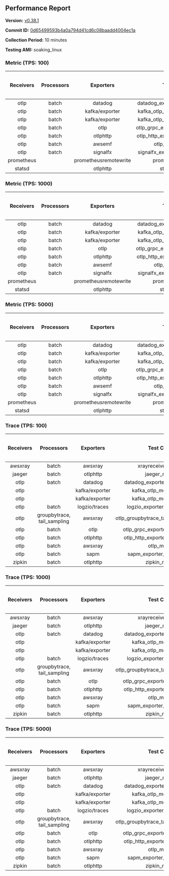 ## Performance Report

**Version:** [v0.38.1](https://github.com/aws-observability/aws-otel-collector/releases/tag/v0.38.1)

**Commit ID:** [0d65499593b4a0a794d41cd6c08baadd4004ec1a](https://github.com/aws-observability/aws-otel-collector/commit/0d65499593b4a0a794d41cd6c08baadd4004ec1a)

**Collection Period:** 10 minutes

**Testing AMI:** soaking_linux


### Metric (TPS: 100)
| Receivers | Processors | Exporters | Test Case | Data Type | Instance Type | Avg CPU Usage (Percent) | Avg Memory Usage (Megabytes) | Max CPU Usage (Percent) | Max Memory Usage (Megabytes) |
|:---------:|:----------:|:---------:|:---------:|:---------:|:-------------:|:-----------------------:|:----------------------------:|:-----------------------:|:----------------------------:|
| otlp | batch | datadog | datadog_exporter_metric_mock | otlp | m5.2xlarge | 0.49 | 96.75 | 0.60 | 97.91 |
| otlp | batch | kafka/exporter | kafka_otlp_metric_mock_2_8_1 | otlp | m5.2xlarge | 0.19 | 93.76 | 0.30 | 94.42 |
| otlp | batch | kafka/exporter | kafka_otlp_metric_mock_3_2_0 | otlp | m5.2xlarge | 11.04 | 112.15 | 11.90 | 116.47 |
| otlp | batch | otlp | otlp_grpc_exporter_metric_mock | otlp | m5.2xlarge | 0.18 | 89.99 | 0.40 | 91.04 |
| otlp | batch | otlphttp | otlp_http_exporter_metric_mock | otlp | m5.2xlarge | 0.20 | 96.83 | 0.50 | 99.43 |
| otlp | batch | awsemf | otlp_metric_mock | otlp | m5.2xlarge | 0.39 | 93.12 | 0.50 | 94.39 |
| otlp | batch | signalfx | signalfx_exporter_metric_mock | otlp | m5.2xlarge | 0.24 | 97.41 | 0.50 | 99.12 |
| prometheus |  | prometheusremotewrite | prometheus_mock | prometheus | m5.2xlarge | 0.08 | 91.51 | 0.40 | 93.00 |
| statsd |  | otlphttp | statsd_mock | statsd | m5.2xlarge | 0.01 | 78.27 | 0.10 | 79.63 |

### Metric (TPS: 1000)
| Receivers | Processors | Exporters | Test Case | Data Type | Instance Type | Avg CPU Usage (Percent) | Avg Memory Usage (Megabytes) | Max CPU Usage (Percent) | Max Memory Usage (Megabytes) |
|:---------:|:----------:|:---------:|:---------:|:---------:|:-------------:|:-----------------------:|:----------------------------:|:-----------------------:|:----------------------------:|
| otlp | batch | datadog | datadog_exporter_metric_mock | otlp | m5.2xlarge | 2.12 | 99.50 | 2.20 | 101.14 |
| otlp | batch | kafka/exporter | kafka_otlp_metric_mock_2_8_1 | otlp | m5.2xlarge | 2.61 | 99.91 | 2.80 | 101.71 |
| otlp | batch | kafka/exporter | kafka_otlp_metric_mock_3_2_0 | otlp | m5.2xlarge | 0.49 | 97.64 | 0.70 | 98.62 |
| otlp | batch | otlp | otlp_grpc_exporter_metric_mock | otlp | m5.2xlarge | 0.43 | 91.54 | 0.60 | 102.47 |
| otlp | batch | otlphttp | otlp_http_exporter_metric_mock | otlp | m5.2xlarge | 0.55 | 97.55 | 0.70 | 100.48 |
| otlp | batch | awsemf | otlp_metric_mock | otlp | m5.2xlarge | 1.73 | 94.98 | 1.90 | 95.87 |
| otlp | batch | signalfx | signalfx_exporter_metric_mock | otlp | m5.2xlarge | 0.88 | 97.86 | 1.00 | 100.16 |
| prometheus |  | prometheusremotewrite | prometheus_mock | prometheus | m5.2xlarge | 0.80 | 115.70 | 1.30 | 125.03 |
| statsd |  | otlphttp | statsd_mock | statsd | m5.2xlarge | 0.01 | 76.27 | 0.10 | 77.40 |

### Metric (TPS: 5000)
| Receivers | Processors | Exporters | Test Case | Data Type | Instance Type | Avg CPU Usage (Percent) | Avg Memory Usage (Megabytes) | Max CPU Usage (Percent) | Max Memory Usage (Megabytes) |
|:---------:|:----------:|:---------:|:---------:|:---------:|:-------------:|:-----------------------:|:----------------------------:|:-----------------------:|:----------------------------:|
| otlp | batch | datadog | datadog_exporter_metric_mock | otlp | m5.2xlarge | 10.39 | 118.55 | 11.10 | 124.10 |
| otlp | batch | kafka/exporter | kafka_otlp_metric_mock_2_8_1 | otlp | m5.2xlarge | 10.57 | 113.72 | 11.00 | 117.24 |
| otlp | batch | kafka/exporter | kafka_otlp_metric_mock_3_2_0 | otlp | m5.2xlarge | 1.84 | 100.37 | 2.10 | 103.53 |
| otlp | batch | otlp | otlp_grpc_exporter_metric_mock | otlp | m5.2xlarge | 1.44 | 97.69 | 1.70 | 99.27 |
| otlp | batch | otlphttp | otlp_http_exporter_metric_mock | otlp | m5.2xlarge | 2.02 | 100.11 | 2.30 | 102.94 |
| otlp | batch | awsemf | otlp_metric_mock | otlp | m5.2xlarge | 8.45 | 107.02 | 9.20 | 109.36 |
| otlp | batch | signalfx | signalfx_exporter_metric_mock | otlp | m5.2xlarge | 4.10 | 100.32 | 4.40 | 104.33 |
| prometheus |  | prometheusremotewrite | prometheus_mock | prometheus | m5.2xlarge | 4.70 | 223.88 | 7.80 | 254.28 |
| statsd |  | otlphttp | statsd_mock | statsd | m5.2xlarge | 0.01 | 76.45 | 0.10 | 76.53 |

### Trace (TPS: 100)
| Receivers | Processors | Exporters | Test Case | Data Type | Instance Type | Avg CPU Usage (Percent) | Avg Memory Usage (Megabytes) | Max CPU Usage (Percent) | Max Memory Usage (Megabytes) |
|:---------:|:----------:|:---------:|:---------:|:---------:|:-------------:|:-----------------------:|:----------------------------:|:-----------------------:|:----------------------------:|
| awsxray | batch | awsxray | xrayreceiver_mock | xray | m5.2xlarge | 4.18 | 90.09 | 4.60 | 91.31 |
| jaeger | batch | otlphttp | jaeger_mock | jaeger | m5.2xlarge | 0.04 | 77.15 | 0.20 | 78.28 |
| otlp | batch | datadog | datadog_exporter_trace_mock | otlp | m5.2xlarge | 0.05 | 79.75 | 0.20 | 80.74 |
| otlp |  | kafka/exporter | kafka_otlp_mock_2_8_1 | otlp | m5.2xlarge | 0.05 | 83.03 | 0.20 | 84.84 |
| otlp |  | kafka/exporter | kafka_otlp_mock_3_2_0 | otlp | m5.2xlarge | 0.06 | 82.31 | 0.20 | 83.16 |
| otlp | batch | logzio/traces | logzio_exporter_trace_mock | otlp | m5.2xlarge | 0.04 | 78.67 | 0.20 | 80.33 |
| otlp | groupbytrace, tail_sampling | awsxray | otlp_groupbytrace_tailsampling_mock | otlp | m5.2xlarge | 0.03 | 77.41 | 0.10 | 77.68 |
| otlp | batch | otlp | otlp_grpc_exporter_trace_mock | otlp | m5.2xlarge | 0.04 | 80.46 | 0.20 | 81.22 |
| otlp | batch | otlphttp | otlp_http_exporter_trace_mock | otlp | m5.2xlarge | 0.04 | 78.11 | 0.20 | 79.16 |
| otlp | batch | awsxray | otlp_mock | otlp | m5.2xlarge | 0.04 | 78.21 | 0.20 | 78.99 |
| otlp | batch | sapm | sapm_exporter_trace_mock | otlp | m5.2xlarge | 0.03 | 77.01 | 0.10 | 78.05 |
| zipkin | batch | otlphttp | zipkin_mock | zipkin | m5.2xlarge | 0.03 | 76.64 | 0.10 | 77.58 |

### Trace (TPS: 1000)
| Receivers | Processors | Exporters | Test Case | Data Type | Instance Type | Avg CPU Usage (Percent) | Avg Memory Usage (Megabytes) | Max CPU Usage (Percent) | Max Memory Usage (Megabytes) |
|:---------:|:----------:|:---------:|:---------:|:---------:|:-------------:|:-----------------------:|:----------------------------:|:-----------------------:|:----------------------------:|
| awsxray | batch | awsxray | xrayreceiver_mock | xray | m5.2xlarge | 18.26 | 95.82 | 18.70 | 97.38 |
| jaeger | batch | otlphttp | jaeger_mock | jaeger | m5.2xlarge | 0.05 | 76.20 | 0.20 | 76.35 |
| otlp | batch | datadog | datadog_exporter_trace_mock | otlp | m5.2xlarge | 0.05 | 79.51 | 0.20 | 79.82 |
| otlp |  | kafka/exporter | kafka_otlp_mock_2_8_1 | otlp | m5.2xlarge | 0.17 | 83.22 | 0.30 | 84.35 |
| otlp |  | kafka/exporter | kafka_otlp_mock_3_2_0 | otlp | m5.2xlarge | 0.05 | 81.76 | 0.20 | 83.80 |
| otlp | batch | logzio/traces | logzio_exporter_trace_mock | otlp | m5.2xlarge | 0.04 | 77.13 | 0.10 | 78.48 |
| otlp | groupbytrace, tail_sampling | awsxray | otlp_groupbytrace_tailsampling_mock | otlp | m5.2xlarge | 0.03 | 78.13 | 0.10 | 78.31 |
| otlp | batch | otlp | otlp_grpc_exporter_trace_mock | otlp | m5.2xlarge | 0.04 | 79.00 | 0.20 | 79.40 |
| otlp | batch | otlphttp | otlp_http_exporter_trace_mock | otlp | m5.2xlarge | 0.03 | 77.89 | 0.20 | 78.88 |
| otlp | batch | awsxray | otlp_mock | otlp | m5.2xlarge | 0.05 | 76.58 | 0.20 | 77.96 |
| otlp | batch | sapm | sapm_exporter_trace_mock | otlp | m5.2xlarge | 0.04 | 77.99 | 0.20 | 78.76 |
| zipkin | batch | otlphttp | zipkin_mock | zipkin | m5.2xlarge | 0.04 | 77.35 | 0.10 | 78.73 |

### Trace (TPS: 5000)
| Receivers | Processors | Exporters | Test Case | Data Type | Instance Type | Avg CPU Usage (Percent) | Avg Memory Usage (Megabytes) | Max CPU Usage (Percent) | Max Memory Usage (Megabytes) |
|:---------:|:----------:|:---------:|:---------:|:---------:|:-------------:|:-----------------------:|:----------------------------:|:-----------------------:|:----------------------------:|
| awsxray | batch | awsxray | xrayreceiver_mock | xray | m5.2xlarge | 26.20 | 109.14 | 27.30 | 112.95 |
| jaeger | batch | otlphttp | jaeger_mock | jaeger | m5.2xlarge | 0.05 | 77.07 | 0.20 | 78.42 |
| otlp | batch | datadog | datadog_exporter_trace_mock | otlp | m5.2xlarge | 0.05 | 80.10 | 0.20 | 81.01 |
| otlp |  | kafka/exporter | kafka_otlp_mock_2_8_1 | otlp | m5.2xlarge | 0.06 | 82.96 | 0.20 | 83.61 |
| otlp |  | kafka/exporter | kafka_otlp_mock_3_2_0 | otlp | m5.2xlarge | 0.17 | 84.01 | 0.30 | 85.48 |
| otlp | batch | logzio/traces | logzio_exporter_trace_mock | otlp | m5.2xlarge | 0.04 | 77.35 | 0.20 | 79.09 |
| otlp | groupbytrace, tail_sampling | awsxray | otlp_groupbytrace_tailsampling_mock | otlp | m5.2xlarge | 0.03 | 77.64 | 0.20 | 78.38 |
| otlp | batch | otlp | otlp_grpc_exporter_trace_mock | otlp | m5.2xlarge | 0.04 | 78.13 | 0.10 | 78.32 |
| otlp | batch | otlphttp | otlp_http_exporter_trace_mock | otlp | m5.2xlarge | 0.03 | 77.64 | 0.20 | 78.76 |
| otlp | batch | awsxray | otlp_mock | otlp | m5.2xlarge | 0.03 | 77.11 | 0.10 | 77.87 |
| otlp | batch | sapm | sapm_exporter_trace_mock | otlp | m5.2xlarge | 0.04 | 76.38 | 0.20 | 78.30 |
| zipkin | batch | otlphttp | zipkin_mock | zipkin | m5.2xlarge | 0.04 | 78.82 | 0.20 | 79.76 |
